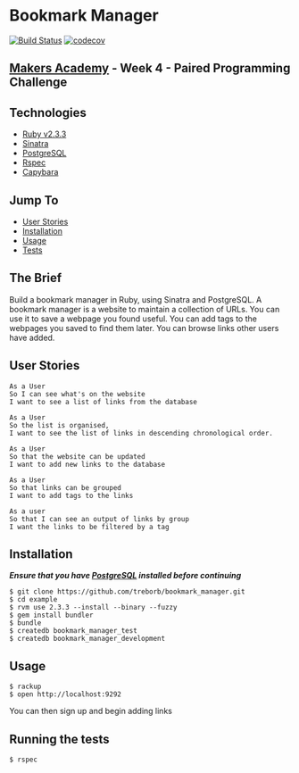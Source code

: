 # Bookmark Manager

[![Build Status](https://travis-ci.org/treborb/bookmark_manager.svg?branch=master)](https://travis-ci.org/treborb/bookmark_manager)
[![codecov](https://codecov.io/gh/treborb/bookmark_manager/branch/master/graph/badge.svg)](https://codecov.io/gh/treborb/bookmark_manager)

## [Makers Academy](http://www.makersacademy.com) - Week 4 - Paired Programming Challenge

## Technologies
* [Ruby v2.3.3](https://www.ruby-lang.org/en/)
* [Sinatra](http://www.sinatrarb.com/)
* [PostgreSQL](https://www.postgresql.org/)
* [Rspec](http://rspec.info/)
* [Capybara](https://github.com/teamcapybara/capybara)

## Jump To
* [User Stories](#user-stories)
* [Installation](#install)
* [Usage](#usage)
* [Tests](#tests)

## The Brief

Build a bookmark manager in Ruby, using Sinatra and PostgreSQL. A bookmark manager is a website to maintain a collection of URLs. You can use it to save a webpage you found useful. You can add tags to the webpages you saved to find them later. You can browse links other users have added.

## <a name="user-stories">User Stories</a>

```
As a User
So I can see what's on the website
I want to see a list of links from the database

As a User
So the list is organised,
I want to see the list of links in descending chronological order.

As a User
So that the website can be updated
I want to add new links to the database

As a User
So that links can be grouped
I want to add tags to the links

As a user
So that I can see an output of links by group
I want the links to be filtered by a tag
```

## <a name="install">Installation</a>

***Ensure that you have [PostgreSQL](https://www.postgresql.org/) installed before continuing***

```
$ git clone https://github.com/treborb/bookmark_manager.git
$ cd example
$ rvm use 2.3.3 --install --binary --fuzzy
$ gem install bundler
$ bundle
$ createdb bookmark_manager_test
$ createdb bookmark_manager_development
```

## <a name="usage">Usage</a>

```
$ rackup
$ open http://localhost:9292
```

You can then sign up and begin adding links

## <a name="tests">Running the tests</a>
```
$ rspec
```
